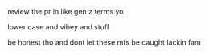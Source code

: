 review the pr in like gen z terms yo

lower case and vibey and stuff

be honest tho and dont let these mfs be caught lackin fam
